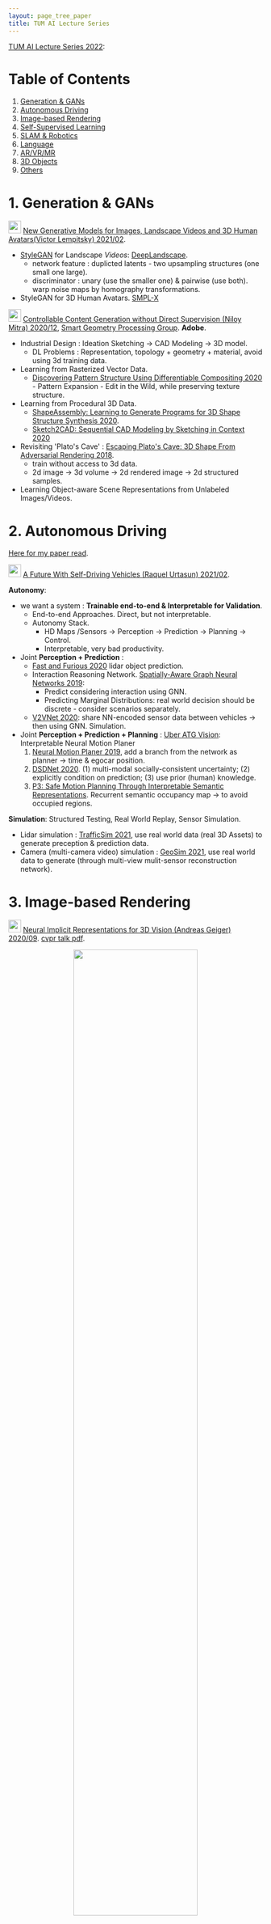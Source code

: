 ```yaml
---
layout: page_tree_paper
title: TUM AI Lecture Series
---
```


[TUM AI Lecture Series 2022](https://www.youtube.com/watch?v=nmRbIbnU0IM&list=PLQ8Y4kIIbzy8kMlz7cRqz-BjbdyWsfLXt):

# Table of Contents

1. [Generation & GANs](#lgan)
2. [Autonomous Driving](#lauto_drive)
3. [Image-based Rendering](#libr)
4. [Self-Supervised Learning](#llearning)
5. [SLAM & Robotics](#lslam)
6. [Language](#lnlp)
7. [AR/VR/MR](#lmr)
8. [3D Objects](#l3d_obj)
9. [Others](#lothers)

<a name="lgan"></a>
# 1. Generation & GANs

<img src="/assets/img/paperread/thumbs.png" height="25"/> [New Generative Models for Images, Landscape Videos and 3D Human Avatars(Victor Lempitsky) 2021/02](https://www.youtube.com/live/nmRbIbnU0IM?feature=share).
* [StyleGAN](https://github.com/NVlabs/stylegan) for Landscape *Videos*: [DeepLandscape](https://github.com/saic-mdal/deep-landscape).
  * network feature : duplicted latents - two upsampling structures (one small one large).
  * discriminator : unary (use the smaller one) & pairwise (use both). warp noise maps by homography transformations.
* StyleGAN for 3D Human Avatars. [SMPL-X](https://smpl-x.is.tue.mpg.de/)

<img src="/assets/img/paperread/thumbs.png" height="25"/> [Controllable Content Generation without Direct Supervision (Niloy Mitra) 2020/12](https://www.youtube.com/live/KnKLGJQBdb4?si=Z1i-on7cs6qgdyXe), [Smart Geometry Processing Group](https://geometry.cs.ucl.ac.uk/). **Adobe**.
* Industrial Design : Ideation Sketching -> CAD Modeling -> 3D model.
  * DL Problems : Representation, topology + geometry + material, avoid using 3d training data.
* Learning from Rasterized Vector Data.
  * [Discovering Pattern Structure Using Differentiable Compositing 2020](https://arxiv.org/abs/2010.08788) - Pattern Expansion - Edit in the Wild, while preserving texture structure.
* Learning from Procedural 3D Data.
  * [ShapeAssembly: Learning to Generate Programs for 3D Shape Structure Synthesis 2020](https://arxiv.org/abs/2009.08026).
  * [Sketch2CAD: Sequential CAD Modeling by Sketching in Context 2020](https://geometry.cs.ucl.ac.uk/projects/2020/sketch2cad/)
* Revisiting 'Plato's Cave' : [Escaping Plato's Cave: 3D Shape From Adversarial Rendering 2018](https://arxiv.org/abs/1811.11606).
  * train without access to 3d data.
  * 2d image -> 3d volume -> 2d rendered image -> 2d structured samples.
* Learning Object-aware Scene Representations from Unlabeled Images/Videos.

<a name="lauto_drive"></a>
# 2. Autonomous Driving

[Here for my paper read](/Study/PaperRead/deeplearning/#lauto_drive).

<img src="/assets/img/paperread/chrown0.png" height="25"/> [A Future With Self-Driving Vehicles (Raquel Urtasun) 2021/02](https://www.youtube.com/live/efLZZigsC7c?feature=share).

**Autonomy**:
* we want a system : **Trainable end-to-end & Interpretable for Validation**.
  * End-to-end Approaches. Direct, but not interpretable.
  * Autonomy Stack.
    * HD Maps /Sensors -> Perception -> Prediction -> Planning -> Control.
    * Interpretable, very bad productivity.
* Joint **Perception + Prediction** :
  * [Fast and Furious 2020](https://arxiv.org/abs/2012.12395) lidar object prediction.
  * Interaction Reasoning Network. [Spatially-Aware Graph Neural Networks 2019](https://arxiv.org/abs/1910.08233):
    * Predict considering interaction using GNN.
    * Predicting Marginal Distributions: real world decision should be discrete - consider scenarios separately.
  * [V2VNet 2020](https://arxiv.org/abs/2008.07519): share NN-encoded sensor data between vehicles -> then using GNN.
Simulation.
* Joint **Perception + Prediction + Planning** : [Uber ATG Vision](https://www.uber.com/us/en/atg/research-and-development/perception-and-prediction/): Interpretable Neural Motion Planer
  1. [Neural Motion Planer 2019](https://www.uber.com/blog/research/end-to-end-interpretable-neural-motion-planner/), add a branch from the network as planner -> time & egocar position.
  2. [DSDNet 2020](https://arxiv.org/abs/2008.06041). (1) multi-modal socially-consistent uncertainty; (2) explicitly condition on prediction; (3) use prior (human) knowledge.
  3. [P3: Safe Motion Planning Through Interpretable Semantic Representations](http://www.cs.toronto.edu/~sergio/publication/p3/). Recurrent semantic occupancy map -> to avoid occupied regions.

**Simulation**: Structured Testing, Real World Replay, Sensor Simulation.
* Lidar simulation : [TrafficSim 2021](https://arxiv.org/abs/2101.06557), use real world data (real 3D Assets) to generate preception & prediction data.
* Camera (multi-camera video) simulation : [GeoSim 2021](https://arxiv.org/abs/2101.06543), use real world data to generate (through multi-view mulit-sensor reconstruction network).

<a name="libr"></a>
# 3. Image-based Rendering

<a name="locc_net"></a>
<img src="/assets/img/paperread/chrown0.png" height="25"/> [Neural Implicit Representations for 3D Vision (Andreas Geiger) 2020/09](https://www.youtube.com/watch?v=F9mRv4v80w0). [cvpr talk pdf](https://www.cvlibs.net/talks/talk_cvpr_2020_implicit_scenes.pdf).

<div align="center">    
<img src="/assets/img/paperread/occ_nw.jpg" width="70%"/>
</div>

* 3d representations:
  * Direct representation : voxels, points, meshes.
  * Implicit representation : decision boundary of a non-linear classifier.
* [Occupancy Network](https://avg.is.mpg.de/publications/occupancy-networks) : $L(\theta, \phi) = \sum_{j=1}^{K}BCE(f_{\theta}(p_{ij}, z_{i}), o_{ij}) + KL[q_{\phi}(z\|(p_{ij}, o_{ij}))\|p_{0}(Z)]$.
  * Given the 3d model, we can further do : [Texture Fields 2019](https://openaccess.thecvf.com/content_ICCV_2019/papers/Oechsle_Texture_Fields_Learning_Texture_Representations_in_Function_Space_ICCV_2019_paper.pdf) predicts each 3d point a color. [Occupancy Flow 2019](https://openaccess.thecvf.com/content_ICCV_2019/papers/Niemeyer_Occupancy_Flow_4D_Reconstruction_by_Learning_Particle_Dynamics_ICCV_2019_paper.pdf) predicts 4d - occupancy and velocity.
* [Differentiable Volumetric Rendering 2020](https://www.cvlibs.net/publications/Niemeyer2020CVPR.pdf)： 3d points + encoded image vector -> occupancy and color (for all points).
  * forward pass (rendering) : find surface point along the pixel ray, and get color.
  * backward pass : gradient based on color difference from pixel re-projection.
* [NERF](#lneural_r): <u>integrate all the points in the ray to get color and depth</u>. (while Occupancy Network used only the occupied one)
  * [GRAF 2020](https://proceedings.neurips.cc/paper/2020/file/e92e1b476bb5262d793fd40931e0ed53-Paper.pdf) predict without camera poses. sample rays (patch) and use discriminator.
* [Convolutional Occupancy Networks 2020](https://arxiv.org/abs/2003.04618), uses 3d feature volume.
  * can also use [Fourier Features 2020](https://arxiv.org/abs/2006.10739), fourier feature fits better MLP.


<img src="/assets/img/paperread/chrown0.png" height="25"/> [Reconstructing the Plenoptic Function (Noah Snavely) 2020/10](https://www.youtube.com/live/GNUpZAeBnZc?feature=share), [Notes](/Study/PaperRead/subjects/#l6).

<a name="lnerf_understanding"></a>
<img src="/assets/img/paperread/chrown0.png" height="25"/> [Understanding and Extending Neural Radiance Fields (Jonathan T. Barron) 2022/10](https://www.youtube.com/live/nRyOzHpcr4Q?feature=share), [Jonathan T. Barron](https://jonbarron.info/). See more in [My Neural Rendering Page](/Study/PaperRead/3d_reconstruction/#lneural_r), [My Deep Learning 3D Reconstruction Page](/Study/PaperRead/3d_reconstruction/#ldl).
* [NeRF](https://www.matthewtancik.com/nerf).
* **How NeRF Work** ? [Fourier Features Let Networks Learn High Frequency Functions in Low Dimensional Domains](https://arxiv.org/abs/2006.10739). [Experiments](https://github.com/tancik/fourier-feature-networks/tree/master/Experiments).
  * Toy problem : memorizing a 2d image, a network to predict color for pixel.
    * coordinate to color - (x, y) to (r, g, b). **failed**.
    * coordinate's Fourier feature (～<h>positional encoding</h>) to color. **succeed**.
  * Neural Tangent Kernel (neural networks are kernel regression + ReLU MLPs corresponding to a 'dot product' kernel).
    * with Dot Product of Fourier Features. <u>MLPs are made into "convolution"</u>.
  * See [Instant Neural Graphics Primitives](/Study/PaperRead/3d_reconstruction/#linstant_gtc) for a great implementation.
* [Nerf in the Wild](https://nerf-w.github.io/) with appearance & transient embedding.


<img src="/assets/img/paperread/thumbs.png" height="25"/> [Learning to Retime People in Videos (Tali Dekel) 2020/10](https://www.youtube.com/live/Ko1XxJKfQdM?si=3GKQpvojDsgf1oLO)
* Analyzing, Visualizing and Re-rendering people in **videos**.
  * motion visualization, depth prediction, [SpeedNet](https://speednet-cvpr20.github.io/) : adaptive speed up video
* Change the speed of individual people within frames. [Layered Neural Rendering for Retiming People in Video](https://retiming.github.io/). <n>interesting work!</n>
  * Key challenges : space-time correlations; occlusions/dis-occlusions.
  * Layered Decomposition, then we can edit the video by changing the layers.


<img src="/assets/img/paperread/chrown0.png" height="25"/> [Reflections on Image-Based Rendering (Richard Szeliski) 2021/01](https://www.youtube.com/live/0VIUbIzv_wc?feature=share). A overview.

* [Multi-View Stereo](/Study/PaperRead/3d_reconstruction/#ldl_mvs). *Usage* : View Interpolation, View Morphing, interactive 3d scene, etc. *Idea behind*: Plane Sweep Stereo (~Patch Match).
* [Image-Based Rendering](/Study/PaperRead/subjects/#l6): Depth Layers, Multi-plane Images.
* 360 video (panorama).
  * 360 with <u>complete light field</u>: [Google Jump 2015](https://blog.google/products/google-ar-vr/introducing-next-generation-jump/), [Facebook Surround 360 2016](https://engineering.fb.com/2016/04/12/video-engineering/introducing-facebook-surround-360-an-open-high-quality-3d-360-video-capture-system/). Stereo with two 360 cameras.
  * Immersive Video Stabilization by 'Spatio-Temporal MRF Stitch' : reconstruction and merge pictures.
* Large Scale Reconstruction based: <u>cross fade between images</u> to move from one image to other: [Photo Tourism: Exploring Photo Collections in 3D](http://phototour.cs.washington.edu/Photo_Tourism.pdf), using images. [Piecewise Planar Stereo for Image-based Rendering 2009](https://www.microsoft.com/en-us/research/publication/piecewise-planar-stereo-for-image-based-rendering/), using depth layers. [Ambient Point Clouds for View Interpolation 2010](http://simonfuhrmann.de/papers/sg2010-apc.pdf), using point cloud.
* Simgle-Image based:
  * [Practical 3D Photography 2018](http://johanneskopf.de/publications/photo3d_practical/Practical_3D_Photography.pdf), using iphone depth sensor.
  * Using mono-depth: [One Shot 3D Photography 2020](https://facebookresearch.github.io/one_shot_3d_photography/). And 'google photos cinematic effect'.
* Reflections and transparency : Rear layer & normal layer. Gradient domain depth.
* Neural Rendering.
  * [SynSin: End-to-end View Synthesis from a Single Image 2019](https://arxiv.org/abs/1912.08804). <u>predict a heuristic depth map</u>. multi-plane images with depth feature, with a decoder to generate new view.
  * [Animating Pictures with Eulerian Motion Fields 2021](https://eulerian.cs.washington.edu/). <u>predict a heuristic motion map</u>. tracing the motion of depth features, and with a decoder to generate new view.

<a name="llearning"></a>
# 4. Self-Supervised Learning

<img src="/assets/img/paperread/chrown0.png" height="25"/> [On Removing Supervision from Contrastive Self-Supervised Learning 2021/01](https://www.youtube.com/live/VBQti3kNqiI?feature=share) by [Alexei Efros](http://people.eecs.berkeley.edu/~efros/). Self-Supervised Learning (use the tools of supervised learning, but with raw data instead of human-provided labels):
* Self-Supervised Learning <u>Allow to get away from top-down (semantic) categorization</u>. (jump out of concrete objects, to reach **IDEE of Plato**)
  * Per-exemplar **SVM** : [Recognition by Association via Learning Per-exemplar Distances 2008](https://www.cs.cmu.edu/~tmalisie/projects/cvpr08/), [Exemplar-SVM 2011](https://www.cs.cmu.edu/~tmalisie/projects/iccv11/), [Exemplar-CNN 2014](https://arxiv.org/abs/1406.6909).
  * **Similarity Learning** (Constrastive Learning), learning the distances between data.
  * **Data Augmentation** boost similarity learning. and even as supervision to learning ("leak in") - [What Should Not Be Contrastive in Contrastive Learning 2021](https://arxiv.org/abs/2008.05659).
  * Constrastive Learning **without** Data Augmentation - <h>Time as Supervisory Signal</h>（Temporal Continutiy is important to animals）:
    * **Video as graph**.
    * [Contrastive Learning for Unpaired Image-to-Image Translation 2020](https://arxiv.org/abs/2007.15651): using GAN loss, close in structure space, and far in texture space.
* Self-Supervised Learning <u>Enable continuous life-long learning</u>.
  * we never see the same 'training data' in real life. Data augmentation encourage memorizing. -> *Online Continual Learning*. keep using new data to train.
  * [Test-Time Training 2020](https://yueatsprograms.github.io/ttt/home.html), use self-supervised to adapt new data.
  * （<n>实践是交互性的，机器要想更像人就也需要实践，那么仅仅单向地给它数据肯定是不够的，需要它以一种方式和客体发生作用才行。而且这种作用不能只是机械的，而且需要有“能动性”。</n>）

<img src="/assets/img/paperread/chrown0.png" height="25"/> [Learning Representations and Geometry from Unlabeled Videos (Andrea Vedaldi) 2021/01](https://www.youtube.com/live/fVWQGHjRzNU?feature=share). horizontal problems, vertical problems.
**Contrastive Learning** : vector representations.
* Video Timeshift and Inverse: [Multi-modal Self-Supervision from Generalized Data Transformations](https://openreview.net/forum?id=mgVbI13p96)
* Video with Caption: Captioning as a modality for contrastive learning. [Support-set bottlenecks for video-text representation learning](https://arxiv.org/abs/2010.02824), using cross-captioning to be robust against wrong caption.
* Image/Video Labelling:
  * Clustering the representation vectors. [Deep Clustering for Unsupervised Learning of Visual Features](https://arxiv.org/abs/1807.05520) learns the clustering and the representation network.
  * [Self-labelling via simultaneous clustering and representation learning](https://arxiv.org/abs/1911.05371), label assignment by probability.
  * [Labelling unlabelled videos from scratch with multi-modal self-supervision](https://www.robots.ox.ac.uk/~vgg/research/selavi/)

<div align="center">    
<img src="/assets/img/paperread/video_geo_autoencoding.png" width="45%"/>
</div>

* **Video-to-Geometry**: <h>Autoencoding encode to 'shape code' (2d landmarks), then use decoder to reconstruct the original image</h>.
  * [Learning Landmarks from Unaligned Data using Image Translation](https://openreview.net/pdf?id=xz3XULBWFE).
  * [Exemplar Fine-Tuning for 3D Human Model Fitting](https://arxiv.org/abs/2004.03686), video to human 3d model.
  * [C3DPO - Canonical 3D Pose Networks for Non-rigid Structure From Motion](https://github.com/facebookresearch/c3dpo_nrsfm). 2d landmarks to predict model and camera pose.
  * [Canonical 3D Deformer Maps](https://arxiv.org/abs/2008.12709), predicts both depth maps and canonical maps.
  *  Texture transfer, Use Symmetry as supervision.

<div align="center">    
<img src="/assets/img/paperread/C3DPO.png" width="60%"/>
</div>


<a name="lslam"></a>
# 5. SLAM & Robotics

<img src="/assets/img/paperread/thumbs.png" height="25"/> [New Methods for Reconstruction and Neural Rendering (Christian Theobalt) 2020/11](https://www.youtube.com/live/cZYUXHsupCE?si=p1ciOezV5NV0uKVm)
* Monocular reconstruction : human hand, human skeleton, human performance (surface), 3d face.
* Nerf : Deep relightable texture. StyleRig -> pose & light.
* [Neural Sparse Voxel Fields 2020](https://arxiv.org/abs/2007.11571).


<img src="/assets/img/paperread/thumbs.png" height="25"/> [Pushing Factor Graphs beyond SLAM (Frank Dellaert) 2020/12](https://www.youtube.com/live/OvcD6Dz2Z20?feature=share), [GTSAM](https://gtsam.org/). Factor Graph Introduction. user case : [Skydio](https://www.skydio.com/) drone, navigation, tracking and motion planning.
* SLAM & GTSAM. Sparse Hessian Matrix - *Bayes Tree* : Incremental & Distributed (sub-trees).
  * [iSAM 2012](https://gtsam-jlblanco-docs.readthedocs.io/en/latest/iSAM.html), ([ICE-BA 2018](https://openaccess.thecvf.com/content_cvpr_2018/papers/Liu_ICE-BA_Incremental_Consistent_CVPR_2018_paper.pdf)).
* Structure from Motion. [GTSFM](/Study/PaperRead/visual_mapping/#lgtsfm) (<n>it is really a nice work.</n>), parallelize SFM over large clusters, using [DASK](https://www.dask.org/).
  * DMV (Detection/Description + Matching + Verification) -> Essential Matrix.
  * [Shonan Rotation Averaging](/Study/PaperRead/visual_mapping/#lrotationaverage)
* Navigation and Control. IMU-preintegration factor is integrated inside GTSAM.
* More.
  * [Batch and Incremental Kinodynamic Motion Planning using Dynamic Factor Graphs](https://arxiv.org/abs/2005.12514). use factor graphs to encode robot dynamics and applied to kino-dynamic motion planning.
  * Optimize control parameters for drone planning.
  * [SwiftFusion](https://github.com/borglab/SwiftFusion) integration with TensorFlow, functions can be made differentiable automatically.


<img src="/assets/img/paperread/thumbs.png" height="25"/> [Sights, Sounds, and Space: Audio-visual Learning in 3D (Kristen Grauman) 2020/12](https://www.youtube.com/live/1EQ6helfvtM?si=fgFcb2G11rndOCvX). <u>Objective : indoor robot mapping & navigation.</u>
* [SoundSpaces](https://vision.cs.utexas.edu/projects/audio_visual_navigation/) : Realistic 3D environments and simulation - with 3D sound.
* [Audio-visual embodied Navigation 2019](https://www.researchgate.net/publication/338158203_Audio-Visual_Embodied_Navigation) : vision + audio + gps -> Critic + Actor -> Action Sampler. (Finding alert task).
  * audio-visual waypoints.
* [Semantic audio-visual Navigation 2020](https://arxiv.org/abs/2012.11583), put all the environmental noise together.
* [Audio-Visual Floorplan Reconstruction 2020](https://arxiv.org/abs/2012.15470), [github](https://github.com/senthilps8/avmap), semantic room mapping. sound contains information of geometry.
* [VisualEchoes: Spatial Image Representation Learning through Echolocation 2020](https://arxiv.org/abs/2005.01616). agent make sound, and listen the echos. Supervision from acoustically interacting with the physical world. **<n>very interesting topic!</n>**
  * help in depth/normal estimation and navigation tasks.
  * VisualEcho-Net + Echo-Net -> Predict Orientation. (self-supervised echo and visual results should match)


<img src="/assets/img/paperread/thumbs.png" height="25"/> [Towards Graph-Based Spatial AI (Andrew Davison) 2020/10](https://www.youtube.com/live/_npGEB3kkVc?si=5tJSMbwS9I1xVzS3). SLAM evolving into **Spatial AI**.
* [FutureMapping: The Computational Structure of Spatial AI Systems 2018](https://arxiv.org/abs/1803.11288)
  * Representation is important (End-to-end might not be possible).
  * There should be a generality to Spatial AI system (for various applications).
* SLAM: [MonoSLAM 2003](https://www.doc.ic.ac.uk/~ajd/Publications/davison_etal_pami2007.pdf), [ElasticFusion 2016](https://www.roboticsproceedings.org/rss11/p01.pdf), [SemanticFusion 2017](https://arxiv.org/abs/1609.05130).
* New Representations for Spatial AI:
  * keyframes : [CodeSLAM 2018](https://github.com/silviutroscot/CodeSLAM), [SceneCode 2019](https://arxiv.org/abs/1903.06482), **per-frame code** for depths & semantics.
  * Dynamic Scene Graphs. SLAM with objects : [MoreFusion 2020](https://github.com/wkentaro/morefusion), [NodeSLAM 2020](https://edgarsucar.github.io/NodeSLAM/).
* Hardware : Event Cameras. (Code Design on) Processors.
* **Gaussian Belief Propagation** for Spatial AI: propagate the covariance of each node, through the graph.
  * [Bundle Adjustment on a Graph Processor 2020](https://arxiv.org/abs/2003.03134).

<img src="/assets/img/paperread/thumbs.png" height="25"/> [A Question of Representation in 3D Computer Vision (Bharath Hariharan) 2020/09](https://www.youtube.com/live/ySjEYpZ6aII?si=FIriPfMJZ3oqPJy0). Task: image -> 3d bbx and 3d shape output. performs badly on various benchmarks.
* NN to include inductive biases for 3d reasoning. large gap between stereo (depth image based NN) & lidar (pointcloud based NN).
  * 2d depth neighborhood is not 3d neighborhood, 2d convolution not ideal for 3d structure.
  * Psudo Lidar Pipeline : [PLUMENet: Efficient 3D Object Detection from Stereo Images 2021](https://arxiv.org/abs/2101.06594), convert depth image to Bird-Eye-View -> significantly narrow the gap.
* Ouput representation of 3d that capture priors, allow learn from pointcloud.
  * [PointFlow : 3D Point Cloud Generation with Continuous Normalizing Flows 2019](https://github.com/stevenygd/PointFlow)
* Training regimes that remove reliance on millions of labeled examples.
  * feature descriptors training:
    * need <u>2d match ground truth</u> generated by SFM -> **Biased**.
    * image homography : limited.
  * <img src="/assets/img/paperread/chrown0.png" height="25"/> [Learning Feature Descriptors using Camera Pose Supervision](https://arxiv.org/abs/2004.13324), [github](https://qianqianwang68.github.io/CAPS/).
    * camera pose -> epipolar loss.
    * differentiable matching : probability distribution (heat map).

<a name="lnlp"></a>
# 6. Language

<img src="/assets/img/paperread/thumbs.png" height="25"/> [Explainability and Compositionality for Visual Recognition (Zeynep Akata) 2021/01](https://www.youtube.com/live/wQOkyxqXNhc?si=VN-xJuG4hJRK0mPn).
* Learning with Explanation with Minimal Supervision — Zero-Shot Learning.
  * Image -> Image Features <-(F)-> Class Attributes <- Class Labels.
  * Zero-Shot Learning Train the mapping F. But human made Attributes is needed.
  * <u>Data Augmentation</u> : Text-to-Image GAN. **Text-to-ImageFeature** GAN/VAE.
* Generating Explanations using Attributes and Natural Language — **Image-to-Text**.
  * towards effective human-machine communication.
* Summary, Ongoing work and future work.


<a name="lmr"></a>
# 7. AR/VR/MR

<img src="/assets/img/paperread/thumbs.png" height="25"/> [Photorealistic Telepresence (Yaser Sheikh) 2020/12](https://www.youtube.com/live/2RuzbIS3fTY?si=e0NtJhV-NqMIvAw9), from facebook. Face-to-face social interaction in distance. True presence rather than "perceptually plausible" — Enable **Authentic** Communication in **Artificial** Reality.
* CODEC AVATARS : [Deep Appearance Models for Face Rendering 2018](https://arxiv.org/abs/1808.00362)
  * Encoder/Decoder structure : Human -(encoder)-> code -(decoder)-> Texture & Mesh -> Face.
  * Training Data : Mugsy - all angle camera shot.
  * sensors : 4 eye cameras, 3 month cameras.
* Nerf based 3d reconstruction.
* Hand Tracking, even very complex gestions. [Constraining Dense Hand Surface Tracking with Elasticity 2020](https://research.facebook.com/publications/constraining-dense-hand-surface-tracking-with-elasticity/).
* Audio.

<a name="l3d_obj"></a>
# 8. 3D Objects

<img src="/assets/img/paperread/thumbs.png" height="25"/> [AI for 3D Content Creation (Sanja Fidler) 2020/09](https://www.youtube.com/live/pTTxPq8uZmg?si=yVpdJHccKQVBK_F3), <img src="/assets/img/paperread/chrown0.png" height="25"/> [NVIDIA Kaolin](https://developer.nvidia.com/kaolin).
* Manual Creation is Slow (e.g. GTA).
* Worlds (Scene Composition) :
  * **Scene layout** : probabilistic grammar, [Meta-Sim 2019](https://nv-tlabs.github.io/meta-sim/), [Meta-Sim2 2020](https://nv-tlabs.github.io/meta-sim-structure/): (1) encode scene with GNN; (2) distribution matching by comparing images; (3) task optimization.
  * **Assets** : Make graphic rendering differentiable -> able to train.
    * car generation : [StyleGANRender 2021](https://nv-tlabs.github.io/GANverse3D/).
    * [DefTet 2020](https://nv-tlabs.github.io/DefTet/), deform Tetrahedral Meshes.
* Other works. [GameGAN 2020](https://nv-tlabs.github.io/gameGAN/)

<img src="/assets/img/paperread/thumbs.png" height="25"/> [Shape Reps: Parametric Meshes vs Implicit Functions (Gerard Pons-Moll) 2020/09](https://www.youtube.com/live/_4E2iEmJXW8?si=h_RFrj0UzMLvwZyC), [Realistic virtual humans](https://virtualhumans.mpi-inf.mpg.de/) : generation & perception, with different representations.
* [SMPL : A Skinned Multi-Person Linear Model 2015-2022](https://smpl.is.tue.mpg.de/)
* **Parametric Meshes**. Self-supervised using video : video -> pose, shape, close -> 3d model -> video.
  * SMPL + Cloths : [People Snapshot Dataset 2018](https://graphics.tu-bs.de/people-snapshot): pose, shape, cloth.
  * SMPL + Garments : [MULTI-GARMENT NET 2019](https://virtualhumans.mpi-inf.mpg.de/mgn/). predict body and garment models. [TAILORNET 2019](https://virtualhumans.mpi-inf.mpg.de/tailornet/) learn cloths deform.
  * Mesh based representation cannot handle complicate topology.
* **Implicit Functions**. (~[SDF](/Study/PaperRead/3d_reconstruction/#ldl_sdf)).
  * [Implicit Functions Net - For 3D Shape Reconstruction and Completion 2020](https://virtualhumans.mpi-inf.mpg.de/ifnets/): multi-scale grid features -(decoder)-> [0, 1] (inside/outside).
    * work for watertight surfaces only. cannot model open manifold, nor inner structures.
  * [Neural Distance Field 2020](https://virtualhumans.mpi-inf.mpg.de/ndf/) : predict [0, 1] -> R (unsigned distance).
* **Hybrid Model**.
  * [Unsupervised Shape and Pose Disentanglement for 3D Meshes 2020](https://virtualhumans.mpi-inf.mpg.de/unsup_shape_pose/) pose and shape to control output, with implicit code.


<img src="/assets/img/paperread/chrown0.png" height="25"/> [TUM AI Lecture Series - Making 3D Predictions with 2D Supervision (Justin Johnson) 2022/08](https://www.youtube.com/live/3ggvhJuCn8c?si=6m4zdG6tO9oyAXdt)
* [Mesh R-CNN 2019](https://github.com/facebookresearch/meshrcnn) : Supervised Shape Prediction, single image -> 3d bbx detection with mesh.
  * [Pixel2Mesh 2018](https://github.com/nywang16/Pixel2Mesh): Iterative mesh refinement (deformation), but has limitation on topology.
  * this paper -> deforming 3d object *voxels* into mesh.
* <img src="/assets/img/paperread/chrown.png" height="25"/>  [Differentiable Rendering + PyTorch3d 2020](https://arxiv.org/abs/2007.08501), differentiable render 3d geometry to 2d to make 2d loss.
  * Traditional Pipeline: Rasterization (<u>not differentiable</u>: boundaries are not continuous) + Shading.
  * Solution [SoftRas 2019](https://github.com/ShichenLiu/SoftRas): blur the boundary to be continuous.
  * Refinement this paper (more efficient): K nearest faces; coarse-to-fine; move shading to pytorch; heterogenous batching.
* **Unsupervised Shape Prediction** from single view, trained with Differentiable Rendering.
  * Trained with a second view. Mesh predicts: <u>offset for each vertex (from template sphere mesh)</u>.
  * Sphere GCN (graph convolution) model (out performs Shpere FC).
* <img src="/assets/img/paperread/chrown0.png" height="25"/> [SynSin : Single-Image View Synthesis 2020](https://github.com/facebookresearch/synsin), trained by images (video) only.
  1. Predict per-pixel features + depth.
  2. Projection by transformation (features & depth) to new view.
  3. Generator to predict image.

<a name="lothers"></a>
# 9. Others

<img style="float: right;" src="/assets/img/paperread/moon_camera.png" width="25%"/>

<img src="/assets/img/paperread/chrown0.png" height="25"/> [The Moon Camera (Bill Freeman) 2020/10](https://www.youtube.com/live/Ytkkl917paM?si=grOjwxPNKj7puE5n). attempts to photograph the Earth from space using the moon as a camera, and several Computational imaging projects resulting from those attempts.
* Approaches 1. Measuring diffuse reflections of Earthshine from the Moon.
  * Sphere Render : [Visual Appearance of Matte Surfaces 1995](https://www.science.org/doi/10.1126/science.7855592). Probability model : Light transport matrix + Prior Covariance + Noise.
  * [Non-line-of-sight image](https://www.nature.com/articles/s42254-020-0174-8) research.
* Approaches 2. Observing the fuzzy boundaries of cast shadows of Earthshine on the Moon.
  * Crater - shadows border changes, as different amount of Earthshine is available.
  * **Occlusion-based imaging : Corner camera**: [Turning Corners Into Cameras: Principles and Methods 2017](https://openaccess.thecvf.com/content_ICCV_2017/papers/Bouman_Turning_Corners_Into_ICCV_2017_paper.pdf). shadow edge contains information behind the wall.
* Approaches 3. Measuring the specular reflections of modulations within sunlight.
  * Intensity change; spectrum change; modulation spectrum change.
